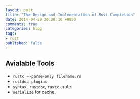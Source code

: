 ```yaml
---
layout: post
title: "The Design and Implementation of Rust-Completion"
date: 2014-04-29 20:28:16 +0800
comments: true
categories: blog
tags:
- rust
published: false
---
```

## Avialable Tools

- ``rustc --parse-only filename.rs``
- ``rustdoc plugins``
- ``syntax``, ``rustdoc``, ``rustc`` crate.
- ``serialize`` for cache.
